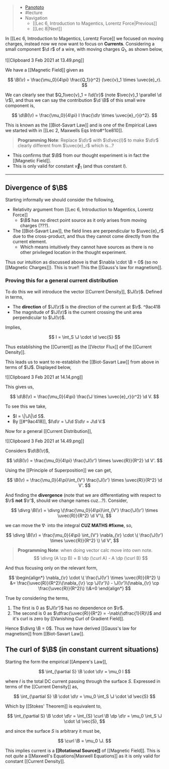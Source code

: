 > - [Panotpto](https://uniofbath.cloud.panopto.eu/Panopto/Pages/Viewer.aspx?id=b3892d71-a23c-45b3-b393-acb700ba728a)
> - #lecture
> - Navigation
> 	- [[Lec 6, Introduction to Magentics, Lorentz Force|Previous]]
> 	- [[Lec 8|Next]]

In [[Lec 6, Introduction to Magentics, Lorentz Force]] we focused on moving charges, instead now we now want to focus on **Currents**. Considering a small component $\d r$ of a wire, with moving charges $Q_1$, as shown below,

![[Clipboard 3 Feb 2021 at 13.49.png]]

We have a [[Magnetic Field]] given as

$$
\B(\r) = \frac{\mu_0}{4\pi} \frac{Q_1}{r^2} (\vec{v}_1 \times \uvec{e}_r).
$$

We can clearly see that $Q_1\vec{v}_1 = I\d{\r}$ (note $\vec{v}_1 \parallel \d \r$), and thus we can say the contribution $\d \B$ of this small wire component is,

$$
\d\B(\r) = \frac{\mu_0}{4\pi} I \frac{\d\r \times \uvec{e}_r}{r^2}.
$$

This is known as the [[Biot-Savart Law]] and is one of the Empirical Laws we started with in [[Lec 2, Maxwells Eqs Intro#^1ce810]].

> **Programming Note**: Replace $\d\r$ with $\d\vec{l}$ to make $\d\r$ clearly different from $\uvec{e}_r$ which is...?

- This confirms that $\B$ from our thought experiment is in fact the [[Magnetic Field]].
- This is only valid for constant $\vec{v}_1$ (and thus constant $I$).

---

## Divergence of $\B$
Starting informally we should consider the following,
- Relativity argument from [[Lec 6, Introduction to Magentics, Lorentz Force]]
	- $\B$ has no direct point source as it only arises from moving charges (???).
- The [[Biot-Savart Law]], the field lines are perpendicular to $\uvec{e}_r$ due to the cross-product, and thus they cannot come directly from the current element.
	- Which means intuitively they cannot have sources as there is no other privileged location in the thought experiment.

Thus our intuition as discussed above is that $\nabla \cdot \B = 0$ (so no [[Magnetic Charges]]). This is true!! This the [[Gauss's law for magnetism]].

### Proving this for a general current distribution

To do this we will introduce the vector [[Current Density]], $\J(\r)$. Defined in terms,

- The **direction** of $\J(\r)$ is the direction of the current at $\r$. ^9ac418
- The magnitude of $\J(\r)$ is the current crossing the unit area perpendicular to $\J(\r)$.

Implies,

$$
I = \int_S \J \cdot \d \vec{S}
$$

Thus establishing the [[Current]] as the [[Vector Flux]] of the [[Current Density]].

This leads us to want to re-establish the [[Biot-Savart Law]] from above in terms of $\J$. Displayed below,

![[Clipboard 3 Feb 2021 at 14.14.png]]

This gives us,

$$
\d\B(\r) = \frac{\mu_0}{4\pi} \frac{\J \times \uvec{e}_r}{r^2} \d V.
$$

To see this we take,
-  $I = \|\J\|\d S$.
-  By [[#^9ac418]], $I\d\r = \J\d S\d\r = J\d V.$

Now for a general [[Current Distribution]],

![[Clipboard 3 Feb 2021 at 14.49.png]]

Considers $\d\B(\r)$,

$$
\d\B(\r) = \frac{\mu_0}{4\pi} \frac{\J(\r') \times \uvec{R}}{R^2} \d V'.
$$

Using the [[Principle of Superposition]] we can get,

$$
\B(\r) = \frac{\mu_0}{4\pi}\int_{V'} \frac{\J(\r') \times \uvec{R}}{R^2} \d V'.
$$

And finding the **divergence** (note that we are differentiating with respect to $\r$ **not** $\r'$, should we change names cuz...?). Consider,

$$
\divrg \B(\r) = \divrg \(\frac{\mu_0}{4\pi}\int_{V'} \frac{\J(\r') \times \uvec{R}}{R^2} \d V'\),
$$

we can move the $\nabla \cdot$ into the integral **CUZ MATHS #fixme**, so,

$$
\divrg \B(\r) =
\frac{\mu_0}{4\pi}
\int_{V'} \nabla_{\r} \cdot \( \frac{\J(\r') \times \uvec{R}}{R^2} \) \d V',
$$

> **Programming Note**: when doing vector calc move into own note.
> $$
> \divrg (A \cp B) = B \dp (\curl A) - A \dp (\curl B)
> $$

And thus focusing only on the relevant form,


$$
\begin{align*}
\nabla_{\r} \cdot \( \frac{\J(\r') \times \uvec{R}}{R^2} \) &=
\frac{\uvec{R}}{R^2}\(\nabla_{\r} \cp \J(\r')\) -
\J(\r')\(\nabla_{\r} \cp \frac{\uvec{R}}{R^2}\)
\\&=0
\end{align*}
$$


True by considering the terms,
1. The first is $0$ as $\J(\r')$ has no dependence on $\r$.
2. The second is $0$ as $\dfrac{\uvec{R}}{R^2} = -\nab\(\dfrac{1}{R}\)$ and it's curl is zero by [[Vanishing Curl of Gradient Field]].

Hence $\divrg \B = 0$. Thus we have derived [[Gauss's law for magnetism]] from [[Biot-Savart Law]].

## The curl of $\B$ (in constant current situations)
Starting the form the empirical [[Ampere's Law]], 

$$
\int_{\partial S} \B \cdot \d\r = \mu_0 I
$$

where $I$ is the total DC current passing through the surface $S$. Expressed in terms of the [[Current Density]] as,

$$
\int_{\partial S} \B \cdot \d\r = \mu_0 \int_S \J \cdot \d \vec{S}
$$

Which by [[Stokes' Theorem]] is equivalent to,

$$
\int_{\partial S} \B \cdot \d\r = \int_{S} \curl \B \dp \d\r = \mu_0 \int_S \J \cdot \d \vec{S},
$$

and since the surface $S$ is arbitrary it must be,

$$
\curl \B = \mu_0 \J.
$$

This implies current is a **[[Rotational Source]]** of [[Magnetic Field]]. This is not *quite* a [[Maxwell's Equations|Maxwell Equations]] as it is only valid for constant [[Current Density]].